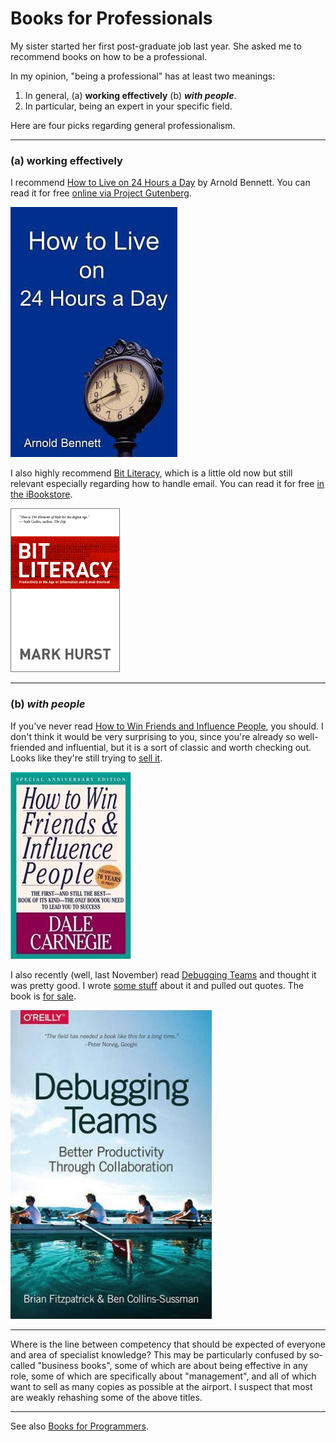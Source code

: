 # Books for Professionals

My sister started her first post-graduate job last year. She asked me to recommend books on how to be a professional.

In my opinion, "being a professional" has at least two meanings:

1. In general, (a) **working effectively** (b) **_with people_**.
2. In particular, being an expert in your specific field.

Here are four picks regarding general professionalism.

---

### (a) **working effectively**

I recommend [How to Live on 24 Hours a Day](https://en.wikipedia.org/wiki/How_to_Live_on_24_Hours_a_Day) by Arnold Bennett. You can read it for free [online via Project Gutenberg](http://www.gutenberg.org/ebooks/2274).

![How to Live on 24 Hours a Day](how_to_live_on_24_hours_a_day.jpeg)

I also highly recommend [Bit Literacy](http://bitliteracy.com/), which is a little old now but still relevant especially regarding how to handle email. You can read it for free [in the iBookstore](http://itunes.apple.com/us/book/isbn9780979368103).

![Bit Literacy](bit_literacy.gif)

---

### (b) _with people_

If you've never read [How to Win Friends and Influence People](https://en.wikipedia.org/wiki/How_to_Win_Friends_and_Influence_People), you should. I don't think it would be very surprising to you, since you're already so well-friended and influential, but it is a sort of classic and worth checking out. Looks like they're still trying to [sell it](http://www.amazon.com/How-Win-Friends-Influence-People/dp/0671027034).

![How to Win Friends and Influence People](how_to_win_and_influence.jpg)

I also recently (well, last November) read [Debugging Teams](http://shop.oreilly.com/product/0636920042372.do) and thought it was pretty good. I wrote [some stuff](http://planspace.org/20151118-debugging_teams/) about it and pulled out quotes. The book is [for sale](http://www.amazon.com/Debugging-Teams-Productivity-through-Collaboration/dp/1491932058).

![Debugging Teams](debugging_teams.png)


---

Where is the line between competency that should be expected of everyone and area of specialist knowledge? This may be particularly confused by so-called "business books", some of which are about being effective in any role, some of which are specifically about "management", and all of which want to sell as many copies as possible at the airport. I suspect that most are weakly rehashing some of the above titles.

---

See also [Books for Programmers](/20160322-books_for_programmers/).
